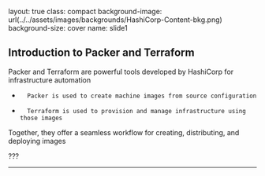 layout: true
class: compact
background-image: url(../../assets/images/backgrounds/HashiCorp-Content-bkg.png)
background-size: cover
name: slide1

## Introduction to Packer and Terraform

Packer and Terraform are powerful tools developed by HashiCorp for infrastructure automation
-       Packer is used to create machine images from source configuration 
-       Terraform is used to provision and manage infrastructure using those images 

Together, they offer a seamless workflow for creating, distributing, and deploying images 



???

---
